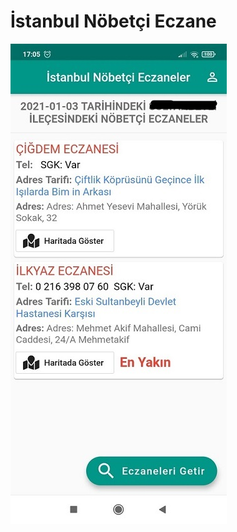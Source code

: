 # İstanbul Nöbetçi Eczane

![istanbul-nobetci-eczane](https://github.com/dursunkatar/IstanbulNobetciEczane/blob/main/screen.jpg)
